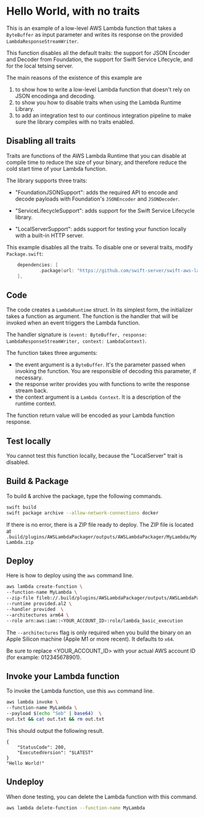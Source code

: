 # Hello World, with no traits

This is an example of a low-level AWS Lambda function that takes a `ByteBuffer` as input parameter and writes its response on the provided `LambdaResponseStreamWriter`.

This function disables all the default traits: the support for JSON Encoder and Decoder from Foundation, the support for Swift Service Lifecycle, and for the local tetsing server.

The main reasons of the existence of this example are 

1. to show how to write a low-level Lambda function that doesn't rely on JSON encodinga and decoding.
2. to show you how to disable traits when using the Lambda Runtime Library.
3. to add an integration test to our continous integration pipeline to make sure the library compiles with no traits enabled.

## Disabling all traits

Traits are functions of the AWS Lambda Runtime that you can disable at compile time to reduce the size of your binary, and therefore reduce the cold start time of your Lambda function.

The library supports three traits:

- "FoundationJSONSupport": adds the required API to encode and decode payloads with Foundation's `JSONEncoder` and `JSONDecoder`.

- "ServiceLifecycleSupport": adds support for the Swift Service Lifecycle library.

- "LocalServerSupport": adds support for testing your function locally with a built-in HTTP server.

This example disables all the traits. To disable one or several traits, modify `Package.swift`:

```swift
	dependencies: [
			.package(url: "https://github.com/swift-server/swift-aws-lambda-runtime.git", from: "2.0.0-beta", traits: [])
	],
```

## Code 

The code creates a `LambdaRuntime` struct. In its simplest form, the initializer takes a function as argument. The function is the handler that will be invoked when an event triggers the Lambda function.

The handler signature is `(event: ByteBuffer, response: LambdaResponseStreamWriter, context: LambdaContext)`.

The function takes three arguments:
- the event argument is a `ByteBuffer`. It's the parameter passed when invoking the function. You are responsible of decoding this parameter, if necessary.
- the response writer provides you with functions to write the response stream back.
- the context argument is a `Lambda Context`. It is a description of the runtime context.

The function return value will be encoded as your Lambda function response.

## Test locally 

You cannot test this function locally, because the "LocalServer" trait is disabled.

## Build & Package 

To build & archive the package, type the following commands.

```bash
swift build
swift package archive --allow-network-connections docker
```

If there is no error, there is a ZIP file ready to deploy. 
The ZIP file is located at `.build/plugins/AWSLambdaPackager/outputs/AWSLambdaPackager/MyLambda/MyLambda.zip`

## Deploy

Here is how to deploy using the `aws` command line.

```bash
aws lambda create-function \
--function-name MyLambda \
--zip-file fileb://.build/plugins/AWSLambdaPackager/outputs/AWSLambdaPackager/MyLambda/MyLambda.zip \
--runtime provided.al2 \
--handler provided  \
--architectures arm64 \
--role arn:aws:iam::<YOUR_ACCOUNT_ID>:role/lambda_basic_execution
```

The `--architectures` flag is only required when you build the binary on an Apple Silicon machine (Apple M1 or more recent). It defaults to `x64`.

Be sure to replace <YOUR_ACCOUNT_ID> with your actual AWS account ID (for example: 012345678901).

## Invoke your Lambda function

To invoke the Lambda function, use this `aws` command line.

```bash
aws lambda invoke \
--function-name MyLambda \
--payload $(echo "Seb" | base64)  \
out.txt && cat out.txt && rm out.txt
```

This should output the following result. 

```
{
    "StatusCode": 200,
    "ExecutedVersion": "$LATEST"
}
"Hello World!"
```

## Undeploy

When done testing, you can delete the Lambda function with this command.

```bash
aws lambda delete-function --function-name MyLambda
```